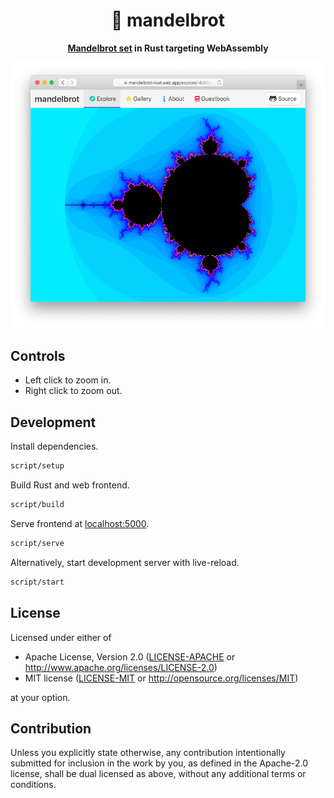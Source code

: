 <div align="center">
  <h1>🔮 mandelbrot</h1>
  <p>
    <strong>
      <a href="https://en.wikipedia.org/wiki/Mandelbrot_set">Mandelbrot set</a>
      in Rust targeting WebAssembly
    </strong>
  </p>
  <a href="https://mandelbrot-rust.web.app/">
    <img src="images/mandelbrot.png" />
  </a>
</div>

## Controls

- Left click to zoom in.
- Right click to zoom out.

## Development

Install dependencies.

```sh
script/setup
```

Build Rust and web frontend.

```sh
script/build
```

Serve frontend at [localhost:5000](http://localhost:5000/).

```sh
script/serve
```

Alternatively, start development server with live-reload.

```sh
script/start
```

## License

Licensed under either of

- Apache License, Version 2.0
  ([LICENSE-APACHE](LICENSE-APACHE) or http://www.apache.org/licenses/LICENSE-2.0)
- MIT license
  ([LICENSE-MIT](LICENSE-MIT) or http://opensource.org/licenses/MIT)

at your option.

## Contribution

Unless you explicitly state otherwise, any contribution intentionally submitted
for inclusion in the work by you, as defined in the Apache-2.0 license, shall be
dual licensed as above, without any additional terms or conditions.
